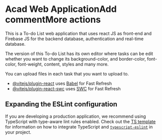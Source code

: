 # Acad Web ApplicationAdd commentMore actions
This is a To-do List web application that uses react JS as front-end and Firebase JS for the backend database, authentication and real-time database.

The version of this To-do List has its own editor where tasks can be edit whether you want to change its background-color, and border-color, font-color, font-weight, content, styles and many more.

You can upload files in each task that you want to upload to.

- [@vitejs/plugin-react](https://github.com/vitejs/vite-plugin-react/blob/main/packages/plugin-react) uses [Babel](https://babeljs.io/) for Fast Refresh
- [@vitejs/plugin-react-swc](https://github.com/vitejs/vite-plugin-react/blob/main/packages/plugin-react-swc) uses [SWC](https://swc.rs/) for Fast Refresh

## Expanding the ESLint configuration

If you are developing a production application, we recommend using TypeScript with type-aware lint rules enabled. Check out the [TS template](https://github.com/vitejs/vite/tree/main/packages/create-vite/template-react-ts) for information on how to integrate TypeScript and [`typescript-eslint`](https://typescript-eslint.io) in your project.
